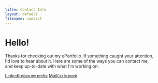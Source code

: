 ```yaml
---
title: Contact Info
layout: default
filename: contact
--- 
```


<h1>Hello!</h1>

<p>
  Thanks for checking out my ePortfolio. If something caught your attention, I'd love to hear about it. Here are some of the ways you can contact me, and keep up-to-date with what I'm working on:
</p>

<div>
  <a href="https://www.linkedin.com/in/stefan-dominicus-7144a136" target="_blank">LinkedIn<small>View my profile</small></a>
  <a href="mailto:stefandominicus@gmail.com?subject=ePortfolio%20query:%20">Mail<small>Get in touch</small></a>
</div>
